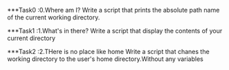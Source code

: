 ***Task0 :0.Where am I?
   Write a script that prints the absolute path name of the current working directory.

***Task1 :1.What's in there?
    Write a script that display the contents of your current directory

***Task2 :2.THere is no place like home
     Write a script that chanes the working directory to the user's home directory.Without any variables



